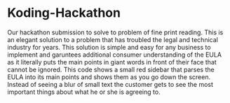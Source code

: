 Koding-Hackathon
================

Our hackathon submission to solve to problem of fine print reading. This is an elegant solution to a problem that has troubled the legal and technical industry for years. This solution is simple and easy for any business to implement and garuntees additional consumer understanding of the EULA as it literally puts the main points in giant words in front of their face that cannot be ignored. This code shows a small red sidebar that parses the EULA into its main points and shows them as you go down the screen. Instead of seeing a blur of small text the customer gets to see the most important things about what he or she is agreeing to.
